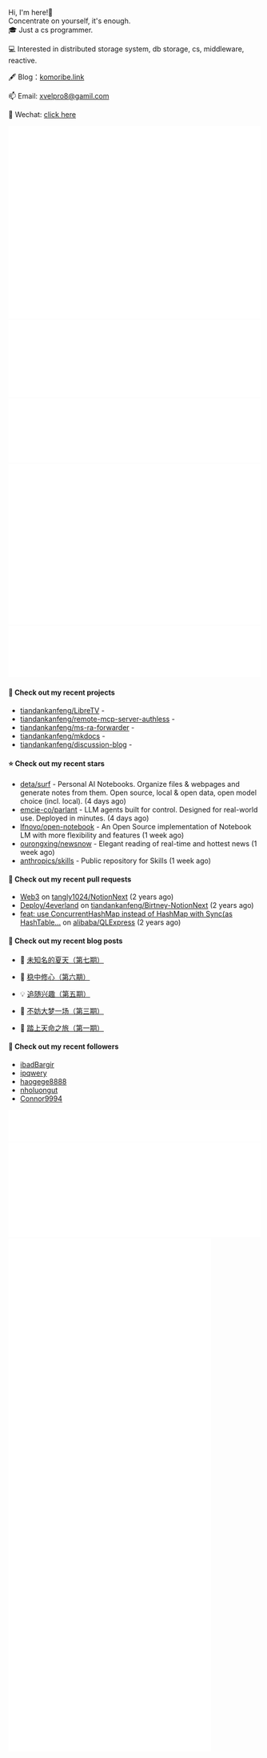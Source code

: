 Hi, I'm here!👋
<br>
Concentrate on yourself, it's enough.
<br>
🎓 Just a cs programmer.

💻 Interested in distributed storage system, db storage, cs, middleware, reactive.

🖋 Blog：[komoribe.link](https://komoribe.ink)

📫 Email: [xvelpro8@gamil.com](mailto:xvelpro8@gamil.com)

💬 Wechat: [click here](https://tiandankanfeng.github.io/about/) 



![Metrics](/github-metrics.svg)
![Metrics](/metrics.plugin.languages.details.svg)
![Metrics](/metrics.plugin.languages.recent.svg)
![Metrics](/metrics.plugin.stars.svg)
![Metrics](/metrics.plugin.topics.svg)








#### 🌱 Check out my recent projects

- [tiandankanfeng/LibreTV](https://github.com/tiandankanfeng/LibreTV) - 
- [tiandankanfeng/remote-mcp-server-authless](https://github.com/tiandankanfeng/remote-mcp-server-authless) - 
- [tiandankanfeng/ms-ra-forwarder](https://github.com/tiandankanfeng/ms-ra-forwarder) - 
- [tiandankanfeng/mkdocs](https://github.com/tiandankanfeng/mkdocs) - 
- [tiandankanfeng/discussion-blog](https://github.com/tiandankanfeng/discussion-blog) - 

#### ⭐ Check out my recent stars

- [deta/surf](https://github.com/deta/surf) - Personal AI Notebooks. Organize files &amp; webpages and generate notes from them. Open source, local &amp; open data, open model choice (incl. local). (4 days ago)
- [emcie-co/parlant](https://github.com/emcie-co/parlant) - LLM agents built for control. Designed for real-world use. Deployed in minutes. (4 days ago)
- [lfnovo/open-notebook](https://github.com/lfnovo/open-notebook) - An Open Source implementation of Notebook LM with more flexibility and features (1 week ago)
- [ourongxing/newsnow](https://github.com/ourongxing/newsnow) - Elegant reading of real-time and hottest news (1 week ago)
- [anthropics/skills](https://github.com/anthropics/skills) - Public repository for Skills (1 week ago)

#### 🔨 Check out my recent pull requests

- [Web3](https://github.com/tangly1024/NotionNext/pull/1228) on [tangly1024/NotionNext](https://github.com/tangly1024/NotionNext) (2 years ago)
- [Deploy/4everland](https://github.com/tiandankanfeng/Birtney-NotionNext/pull/1) on [tiandankanfeng/Birtney-NotionNext](https://github.com/tiandankanfeng/Birtney-NotionNext) (2 years ago)
- [feat: use ConcurrentHashMap instead of HashMap with Sync(as HashTable…](https://github.com/alibaba/QLExpress/pull/221) on [alibaba/QLExpress](https://github.com/alibaba/QLExpress) (2 years ago)

#### 📜 Check out my recent blog posts

- 🦒 [未知名的夏天（第七期）](https://birtney.link/article/odyssey-article-02) 

- 🐲 [稳中修心（第六期）](https://birtney.link/article/odyssey-article-01) 

- 💡 [追随兴趣（第五期）](https://birtney.link/article/life-article19) 

- 👺 [不妨大梦一场（第三期）](https://birtney.link/article/life-article17) 

- 🚦 [踏上天命之旅（第一期）](https://birtney.link/article/life-article15) 


#### 👯 Check out my recent followers

- [ibadBargir](https://github.com/ibadBargir)
- [ipqwery](https://github.com/ipqwery)
- [haogege8888](https://github.com/haogege8888)
- [nholuongut](https://github.com/nholuongut)
- [Connor9994](https://github.com/Connor9994)

![Metrics](/metrics.plugin.achievements.compact.svg)
![Metrics](/metrics.plugin.anilist.characters.svg)
![Metrics](/metrics.plugin.anilist.svg)



